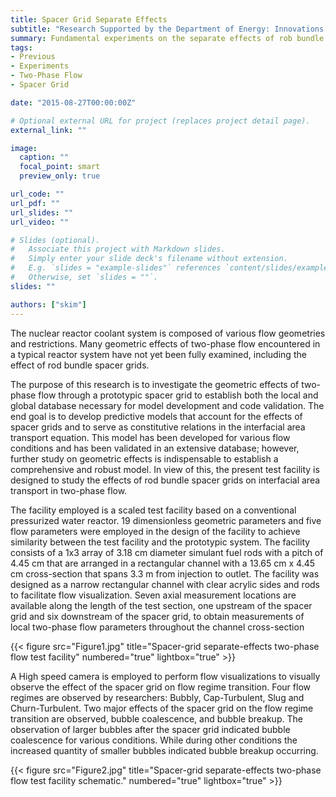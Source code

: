 ```yaml
---
title: Spacer Grid Separate Effects
subtitle: "Research Supported by the Department of Energy: Innovations in Nuclear Infrastructure and Education"
summary: Fundamental experiments on the separate effects of rob bundle geometry on two-phase thermal-hydraulics.
tags:
- Previous
- Experiments
- Two-Phase Flow
- Spacer Grid

date: "2015-08-27T00:00:00Z"

# Optional external URL for project (replaces project detail page).
external_link: ""

image:
  caption: ""
  focal_point: smart
  preview_only: true

url_code: ""
url_pdf: ""
url_slides: ""
url_video: ""

# Slides (optional).
#   Associate this project with Markdown slides.
#   Simply enter your slide deck's filename without extension.
#   E.g. `slides = "example-slides"` references `content/slides/example-slides.md`.
#   Otherwise, set `slides = ""`.
slides: ""

authors: ["skim"]
---
```


The nuclear reactor coolant system is composed of various flow geometries and restrictions. Many geometric effects of two-phase flow encountered in a typical reactor system have not yet been fully examined, including the effect of rod bundle spacer grids.

The purpose of this research is to investigate the geometric effects of two- phase flow through a prototypic spacer grid to establish both the local and global database necessary for model development and code validation. The end goal is to develop predictive models that account for the effects of spacer grids and to serve as constitutive relations in the interfacial area transport equation. This model has been developed for various flow conditions and has been validated in an extensive database; however, further study on geometric effects is indispensable to establish a comprehensive and robust model. In view of this, the present test facility is designed to study the effects of rod bundle spacer grids on interfacial area transport in two-phase flow.

The facility employed is a scaled test facility based on a conventional pressurized water reactor. 19 dimensionless geometric parameters and five flow parameters were employed in the design of the facility to achieve similarity between the test facility and the prototypic system. The facility consists of a 1x3 array of 3.18 cm diameter simulant fuel rods with a pitch of 4.45 cm that are arranged in a rectangular channel with a 13.65 cm x 4.45 cm cross-section that spans 3.3 m from injection to outlet. The facility was designed as a narrow rectangular channel with clear acrylic sides and rods to facilitate flow visualization. Seven axial measurement locations are available along the length of the test section, one upstream of the spacer grid and six downstream of the spacer grid, to obtain measurements of local two-phase flow parameters throughout the channel cross-section 

{{< figure src="Figure1.jpg" title="Spacer-grid separate-effects two-phase flow test facility" numbered="true" lightbox="true" >}}

A High speed camera is employed to perform flow visualizations to visually observe the effect of the spacer grid on flow regime transition. Four flow regimes are observed by researchers: Bubbly, Cap-Turbulent, Slug and Churn-Turbulent. Two major effects of the spacer grid on the flow regime transition are observed, bubble coalescence, and bubble breakup. The observation of larger bubbles after the spacer grid indicated bubble coalescence for various conditions. While during other conditions the increased quantity of smaller bubbles indicated bubble breakup occurring.

{{< figure src="Figure2.jpg" title="Spacer-grid separate-effects two-phase flow test facility schematic." numbered="true" lightbox="true" >}}

